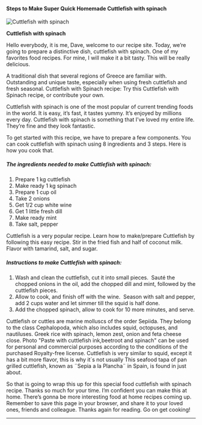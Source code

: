             

#### Steps to Make Super Quick Homemade Cuttlefish with spinach

![Cuttlefish with spinach](https://img-global.cpcdn.com/recipes/c004b6d8388814bab123abc374c6b333/751x532cq70/cuttlefish-with-spinach-recipe-main-photo.jpg)

**Cuttlefish with spinach**

Hello everybody, it is me, Dave, welcome to our recipe site. Today, we’re going to prepare a distinctive dish, cuttlefish with spinach. One of my favorites food recipes. For mine, I will make it a bit tasty. This will be really delicious.

A traditional dish that several regions of Greece are familiar with. Outstanding and unique taste, especially when using fresh cuttlefish and fresh seasonal. Cuttlefish with Spinach recipe: Try this Cuttlefish with Spinach recipe, or contribute your own.

Cuttlefish with spinach is one of the most popular of current trending foods in the world. It is easy, it’s fast, it tastes yummy. It’s enjoyed by millions every day. Cuttlefish with spinach is something that I’ve loved my entire life. They’re fine and they look fantastic.

To get started with this recipe, we have to prepare a few components. You can cook cuttlefish with spinach using 8 ingredients and 3 steps. Here is how you cook that.

##### The ingredients needed to make Cuttlefish with spinach:

1.  Prepare 1 kg cuttlefish
2.  Make ready 1 kg spinach
3.  Prepare 1 cup oil
4.  Take 2 onions
5.  Get 1/2 cup white wine
6.  Get 1 little fresh dill
7.  Make ready mint
8.  Take salt, pepper

Cuttlefish is a very popular recipe. Learn how to make/prepare Cuttlefish by following this easy recipe. Stir in the fried fish and half of coconut milk. Flavor with tamarind, salt, and sugar.

##### Instructions to make Cuttlefish with spinach:

1.  Wash and clean the cuttlefish, cut it into small pieces.  Sauté the chopped onions in the oil, add the chopped dill and mint, followed by the cuttlefish pieces.
2.  Allow to cook, and finish off with the wine.  Season with salt and pepper, add 2 cups water and let simmer till the squid is half done.
3.  Add the chopped spinach, allow to cook for 10 more minutes, and serve.

Cuttlefish or cuttles are marine molluscs of the order Sepiida. They belong to the class Cephalopoda, which also includes squid, octopuses, and nautiluses. Greek rice with spinach, lemon zest, onion and feta cheese close. Photo "Paste with cuttlefish ink,beetroot and spinach" can be used for personal and commercial purposes according to the conditions of the purchased Royalty-free license. Cuttlefish is very similar to squid, except it has a bit more flavor, this is why it´s not usually This seafood tapa of pan grilled cuttlefish, known as ¨Sepia a la Plancha¨ in Spain, is found in just about.

So that is going to wrap this up for this special food cuttlefish with spinach recipe. Thanks so much for your time. I’m confident you can make this at home. There’s gonna be more interesting food at home recipes coming up. Remember to save this page in your browser, and share it to your loved ones, friends and colleague. Thanks again for reading. Go on get cooking!

* * *